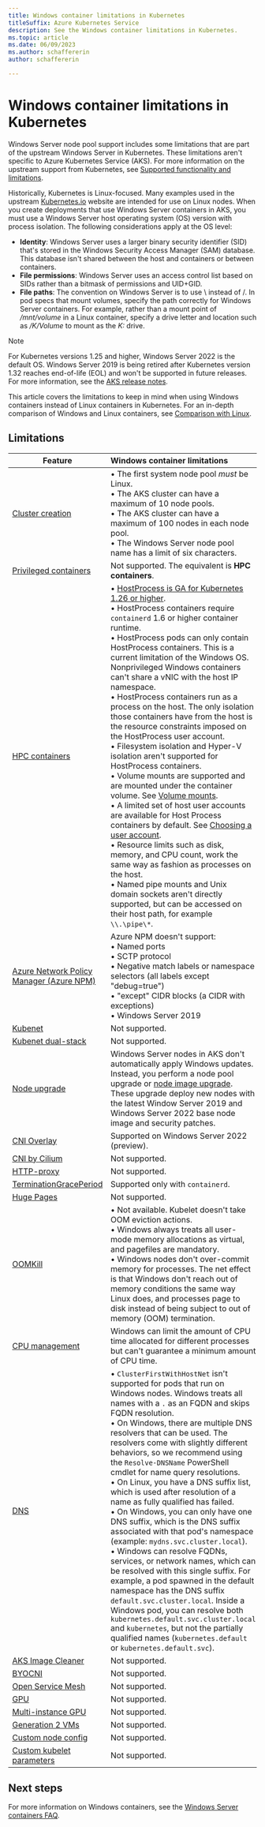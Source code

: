 ```yaml
---
title: Windows container limitations in Kubernetes
titleSuffix: Azure Kubernetes Service
description: See the Windows container limitations in Kubernetes.
ms.topic: article
ms.date: 06/09/2023
ms.author: schaffererin
author: schaffererin

---
```


# Windows container limitations in Kubernetes

Windows Server node pool support includes some limitations that are part of the upstream Windows Server in Kubernetes. These limitations aren't specific to Azure Kubernetes Service (AKS). For more information on the upstream support from Kubernetes, see [Supported functionality and limitations][upstream-limitations].

Historically, Kubernetes is Linux-focused. Many examples used in the upstream [Kubernetes.io][kubernetes] website are intended for use on Linux nodes. When you create deployments that use Windows Server containers in AKS, you must use a Windows Server host operating system (OS) version with process isolation. The following considerations apply at the OS level:

- **Identity**: Windows Server uses a larger binary security identifier (SID) that's stored in the Windows Security Access Manager (SAM) database. This database isn't shared between the host and containers or between containers.
- **File permissions**: Windows Server uses an access control list based on SIDs rather than a bitmask of permissions and UID+GID.
- **File paths**: The convention on Windows Server is to use \ instead of /. In pod specs that mount volumes, specify the path correctly for Windows Server containers. For example, rather than a mount point of */mnt/volume* in a Linux container, specify a drive letter and location such as */K/Volume* to mount as the *K:* drive.

> [!NOTE]
> For Kubernetes versions 1.25 and higher, Windows Server 2022 is the default OS. Windows Server 2019 is being retired after Kubernetes version 1.32 reaches end-of-life (EOL) and won't be supported in future releases. For more information, see the [AKS release notes][aks-release-notes].

This article covers the limitations to keep in mind when using Windows containers instead of Linux containers in Kubernetes. For an in-depth comparison of Windows and Linux containers, see [Comparison with Linux][comparison-with-linux].

## Limitations

| Feature | Windows container limitations |
|-----------|:-----------|
| [Cluster creation][cluster-configuration] | • The first system node pool *must* be Linux.<br/> • The AKS cluster can have a maximum of 10 node pools.<br/> • The AKS cluster can have a maximum of 100 nodes in each node pool.<br/> • The Windows Server node pool name has a limit of six characters. |
| [Privileged containers][privileged-containers] | Not supported. The equivalent is **HPC containers**. |
| [HPC containers][hpc-containers] | • [HostProcess is GA for Kubernetes 1.26 or higher][aks-release-notes].<br/> • HostProcess containers require `containerd` 1.6 or higher container runtime.<br/> • HostProcess pods can only contain HostProcess containers. This is a current limitation of the Windows OS. Nonprivileged Windows containers can't share a vNIC with the host IP namespace.<br/> • HostProcess containers run as a process on the host. The only isolation those containers have from the host is the resource constraints imposed on the HostProcess user account.<br/> • Filesystem isolation and Hyper-V isolation aren't supported for HostProcess containers.<br/> • Volume mounts are supported and are mounted under the container volume. See [Volume mounts][volume-mounts].<br/> • A limited set of host user accounts are available for Host Process containers by default. See [Choosing a user account][choose-user-account].<br/> • Resource limits such as disk, memory, and CPU count, work the same way as fashion as processes on the host.<br/> • Named pipe mounts and Unix domain sockets aren't directly supported, but can be accessed on their host path, for example `\\.\pipe\*`. |
| [Azure Network Policy Manager (Azure NPM)][azure-network-policy] | Azure NPM doesn't support:<br/> • Named ports<br/> • SCTP protocol<br/> • Negative match labels or namespace selectors (all labels except "debug=true")<br/> • "except" CIDR blocks (a CIDR with exceptions)<br/> • Windows Server 2019<br/> |
| [Kubenet][kubenet] | Not supported. |
| [Kubenet dual-stack][kubenet-dual-stack] | Not supported. |
| [Node upgrade][node-upgrade] | Windows Server nodes in AKS don't automatically apply Windows updates. Instead, you perform a node pool upgrade or [node image upgrade][node-image-upgrade]. These upgrade deploy new nodes with the latest Window Server 2019 and Windows Server 2022 base node image and security patches. |
| [CNI Overlay][cni-overlay] | Supported on Windows Server 2022 (preview). |
| [CNI by Cilium][cni-by-cilium] | Not supported. |
| [HTTP-proxy][http-proxy] | Not supported. |
| [TerminationGracePeriod][termination-grace-period] | Supported only with `containerd`. |
| [Huge Pages][huge-pages] | Not supported. |
| [OOMKill][oomkill] | • Not available. Kubelet doesn't take OOM eviction actions.<br/> • Windows always treats all user-mode memory allocations as virtual, and pagefiles are mandatory.<br/> • Windows nodes don't over-commit memory for processes. The net effect is that Windows don't reach out of memory conditions the same way Linux does, and processes page to disk instead of being subject to out of memory (OOM) termination. |
| [CPU management][cpu-management] | Windows can limit the amount of CPU time allocated for different processes but can't guarantee a minimum amount of CPU time. |
| [DNS][dns] | • `ClusterFirstWithHostNet` isn't supported for pods that run on Windows nodes. Windows treats all names with a `.` as an FQDN and skips FQDN resolution.<br/> • On Windows, there are multiple DNS resolvers that can be used. The resolvers come with slightly different behaviors, so we recommend using the `Resolve-DNSName` PowerShell cmdlet for name query resolutions.<br/> • On Linux, you have a DNS suffix list, which is used after resolution of a name as fully qualified has failed.<br/> • On Windows, you can only have one DNS suffix, which is the DNS suffix associated with that pod's namespace (example: `mydns.svc.cluster.local`).<br/> • Windows can resolve FQDNs, services, or network names, which can be resolved with this single suffix. For example, a pod spawned in the default namespace has the DNS suffix `default.svc.cluster.local`. Inside a Windows pod, you can resolve both `kubernetes.default.svc.cluster.local` and `kubernetes`, but not the partially qualified names (`kubernetes.default` or `kubernetes.default.svc`). |
| [AKS Image Cleaner][aks-image-cleaner] | Not supported. |
| [BYOCNI][byo-cni] | Not supported. |
| [Open Service Mesh][open-service-mesh] | Not supported. |
| [GPU][gpu] | Not supported. |
| [Multi-instance GPU][multi-instance-gpu] | Not supported. |
| [Generation 2 VMs][gen-2-vms] | Not supported. |
| [Custom node config][custom-node-config] | Not supported. |
| [Custom kubelet parameters][custom-kubelet-parameters] | Not supported. |

## Next steps

For more information on Windows containers, see the [Windows Server containers FAQ][windows-server-containers-faq].

<!-- LINKS - external -->
[kubernetes]: https://kubernetes.io
[upstream-limitations]: https://kubernetes.io/docs/setup/production-environment/windows/intro-windows-in-kubernetes/#supported-functionality-and-limitations
[aks-release-notes]: https://github.com/Azure/AKS/releases
[comparison-with-linux]: https://kubernetes.io/docs/concepts/windows/intro/#compatibility-linux-similarities
[volume-mounts]: https://kubernetes.io/docs/tasks/configure-pod-container/create-hostprocess-pod/#volume-mounts
[choose-user-account]: https://kubernetes.io/docs/tasks/configure-pod-container/create-hostprocess-pod/#choosing-a-user-account
[termination-grace-period]: https://kubernetes.io/docs/concepts/windows/intro/#limitations
[huge-pages]: https://kubernetes.io/docs/tasks/manage-hugepages/scheduling-hugepages/
[oomkill]: https://kubernetes.io/docs/concepts/configuration/windows-resource-management/#resource-management-memory
[cpu-management]: https://kubernetes.io/docs/concepts/configuration/windows-resource-management/#resource-management-cpu
[dns]: https://kubernetes.io/docs/concepts/services-networking/dns-pod-service/#dns-windows

<!-- LINKS - internal -->
[cluster-configuration]: ../aks/learn/quick-windows-container-deploy-cli.md#limitations
[privileged-containers]: use-windows-hpc.md#limitations
[hpc-containers]: use-windows-hpc.md#limitations
[calico]: use-network-policies.md#limitations
[kubenet]: configure-kubenet.md#limitations--considerations-for-kubenet
[kubenet-dual-stack]: configure-kubenet-dual-stack.md#limitations
[node-upgrade]: configure-azure-cni.md#plan-ip-addressing-for-your-cluster
[cni-overlay]: azure-cni-overlay.md#limitations-with-azure-cni-overlay
[cni-by-cilium]: azure-cni-powered-by-cilium.md#limitations
[http-proxy]: http-proxy.md#limitations-and-other-details
[aks-image-cleaner]: image-cleaner.md#limitations
[windows-server-containers-faq]: windows-faq.md
[azure-network-policy]: use-network-policies.md#overview-of-network-policy
[node-image-upgrade]: architecture/operator-guides/aks/aks-upgrade-practices#node-image-upgrades
[byo-cni]: use-byo-cni.md
[open-service-mesh]: open-service-mesh-about.md
[gpu]: gpu-cluster.md
[multi-instance-gpu]: gpu-multi-instance.md
[gen-2-vms]: cluster-configuration.md#generation-2-virtual-machines
[custom-node-config]: custom-node-configuration.md
[custom-kubelet-parameters]: custom-node-configuration.md#kubelet-custom-configuration
